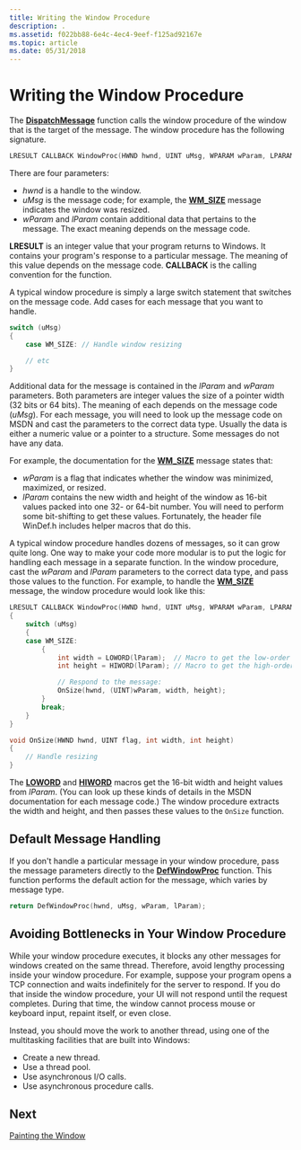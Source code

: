```yaml
---
title: Writing the Window Procedure
description: .
ms.assetid: f022bb88-6e4c-4ec4-9eef-f125ad92167e
ms.topic: article
ms.date: 05/31/2018
---
```


# Writing the Window Procedure

The [**DispatchMessage**](/windows/desktop/api/winuser/nf-winuser-dispatchmessage) function calls the window procedure of the window that is the target of the message. The window procedure has the following signature.

```C++
LRESULT CALLBACK WindowProc(HWND hwnd, UINT uMsg, WPARAM wParam, LPARAM lParam);
```

There are four parameters:

- *hwnd* is a handle to the window.
- *uMsg* is the message code; for example, the [**WM\_SIZE**](/windows/desktop/winmsg/wm-size) message indicates the window was resized.
- *wParam* and *lParam* contain additional data that pertains to the message. The exact meaning depends on the message code.

**LRESULT** is an integer value that your program returns to Windows. It contains your program's response to a particular message. The meaning of this value depends on the message code. **CALLBACK** is the calling convention for the function.

A typical window procedure is simply a large switch statement that switches on the message code. Add cases for each message that you want to handle.

```C++
switch (uMsg)
{
    case WM_SIZE: // Handle window resizing

    // etc
}
```

Additional data for the message is contained in the *lParam* and *wParam* parameters. Both parameters are integer values the size of a pointer width (32 bits or 64 bits). The meaning of each depends on the message code (*uMsg*). For each message, you will need to look up the message code on MSDN and cast the parameters to the correct data type. Usually the data is either a numeric value or a pointer to a structure. Some messages do not have any data.

For example, the documentation for the [**WM\_SIZE**](/windows/desktop/winmsg/wm-size) message states that:

- *wParam* is a flag that indicates whether the window was minimized, maximized, or resized.
- *lParam* contains the new width and height of the window as 16-bit values packed into one 32- or 64-bit number. You will need to perform some bit-shifting to get these values. Fortunately, the header file WinDef.h includes helper macros that do this.

A typical window procedure handles dozens of messages, so it can grow quite long. One way to make your code more modular is to put the logic for handling each message in a separate function. In the window procedure, cast the *wParam* and *lParam* parameters to the correct data type, and pass those values to the function. For example, to handle the [**WM\_SIZE**](/windows/desktop/winmsg/wm-size) message, the window procedure would look like this:

```C++
LRESULT CALLBACK WindowProc(HWND hwnd, UINT uMsg, WPARAM wParam, LPARAM lParam)
{
    switch (uMsg)
    {
    case WM_SIZE:
        {
            int width = LOWORD(lParam);  // Macro to get the low-order word.
            int height = HIWORD(lParam); // Macro to get the high-order word.

            // Respond to the message:
            OnSize(hwnd, (UINT)wParam, width, height);
        }
        break;
    }
}

void OnSize(HWND hwnd, UINT flag, int width, int height)
{
    // Handle resizing
}
```

The [**LOWORD**](/previous-versions/windows/desktop/legacy/ms632659(v=vs.85)) and [**HIWORD**](/previous-versions/windows/desktop/legacy/ms632657(v=vs.85)) macros get the 16-bit width and height values from *lParam*. (You can look up these kinds of details in the MSDN documentation for each message code.) The window procedure extracts the width and height, and then passes these values to the `OnSize` function.

## Default Message Handling

If you don't handle a particular message in your window procedure, pass the message parameters directly to the [**DefWindowProc**](/windows/desktop/api/winuser/nf-winuser-defwindowproca) function. This function performs the default action for the message, which varies by message type.

```C++
return DefWindowProc(hwnd, uMsg, wParam, lParam);
```

## Avoiding Bottlenecks in Your Window Procedure

While your window procedure executes, it blocks any other messages for windows created on the same thread. Therefore, avoid lengthy processing inside your window procedure. For example, suppose your program opens a TCP connection and waits indefinitely for the server to respond. If you do that inside the window procedure, your UI will not respond until the request completes. During that time, the window cannot process mouse or keyboard input, repaint itself, or even close.

Instead, you should move the work to another thread, using one of the multitasking facilities that are built into Windows:

- Create a new thread.
- Use a thread pool.
- Use asynchronous I/O calls.
- Use asynchronous procedure calls.

## Next

[Painting the Window](painting-the-window.md)